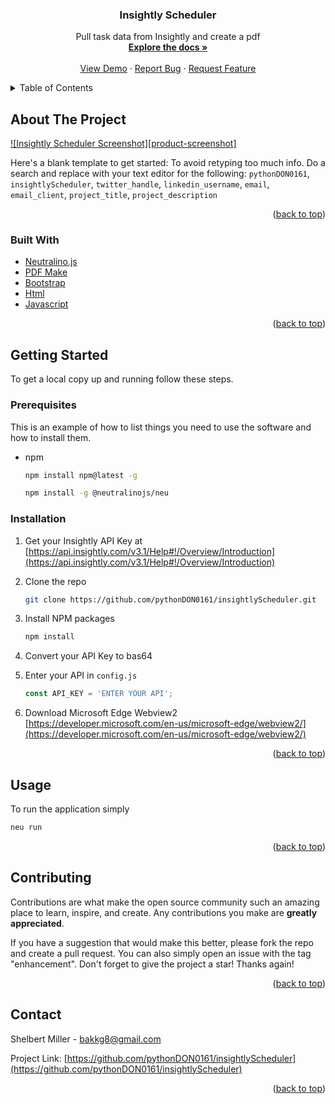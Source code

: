 
<h3 align="center">Insightly Scheduler</h3>

  <p align="center">
    Pull task data from Insightly and create a pdf
    <br />
    <a href="https://github.com/pythonDON0161/insightlyScheduler"><strong>Explore the docs »</strong></a>
    <br />
    <br />
    <a href="https://github.com/pythonDON0161/insightlyScheduler">View Demo</a>
    ·
    <a href="https://github.com/pythonDON0161/insightlyScheduler/issues">Report Bug</a>
    ·
    <a href="https://github.com/pythonDON0161/insightlyScheduler/issues">Request Feature</a>
  </p>
</div>



<!-- TABLE OF CONTENTS -->
<details>
  <summary>Table of Contents</summary>
  <ol>
    <li>
      <a href="#about-the-project">About The Project</a>
      <ul>
        <li><a href="#built-with">Built With</a></li>
      </ul>
    </li>
    <li>
      <a href="#getting-started">Getting Started</a>
      <ul>
        <li><a href="#prerequisites">Prerequisites</a></li>
        <li><a href="#installation">Installation</a></li>
      </ul>
    </li>
    <li><a href="#usage">Usage</a></li>
    <li><a href="#contributing">Contributing</a></li>
    <li><a href="#license">License</a></li>
    <li><a href="#contact">Contact</a></li>\
  </ol>
</details>



<!-- ABOUT THE PROJECT -->
## About The Project

[![Insightly Scheduler Screenshot][product-screenshot]](https://example.com)

Here's a blank template to get started: To avoid retyping too much info. Do a search and replace with your text editor for the following: `pythonDON0161`, `insightlyScheduler`, `twitter_handle`, `linkedin_username`, `email`, `email_client`, `project_title`, `project_description`

<p align="right">(<a href="#top">back to top</a>)</p>



### Built With

* [Neutralino.js](https://neutralino.js.org/)
* [PDF Make](http://pdfmake.org/)
* [Bootstrap](https://getbootstrap.com)
* [Html](https://html.com/)
* [Javascript](https://www.javascript.com/)

<p align="right">(<a href="#top">back to top</a>)</p>



<!-- GETTING STARTED -->
## Getting Started

To get a local copy up and running follow these steps.

### Prerequisites

This is an example of how to list things you need to use the software and how to install them.
* npm
  ```sh
  npm install npm@latest -g
  ```
  ```sh
  npm install -g @neutralinojs/neu
  ```

### Installation

1. Get your Insightly API Key at [https://api.insightly.com/v3.1/Help#!/Overview/Introduction](https://api.insightly.com/v3.1/Help#!/Overview/Introduction)
2. Clone the repo
   ```sh
   git clone https://github.com/pythonDON0161/insightlyScheduler.git
   ```
3. Install NPM packages
   ```sh
   npm install
   ```
4. Convert your API Key to bas64 

5. Enter your API in `config.js`
   ```js
   const API_KEY = 'ENTER YOUR API';
   ```
6. Download Microsoft Edge Webview2 [https://developer.microsoft.com/en-us/microsoft-edge/webview2/](https://developer.microsoft.com/en-us/microsoft-edge/webview2/)


<p align="right">(<a href="#top">back to top</a>)</p>



<!-- USAGE EXAMPLES -->
## Usage
To run the application simply
```sh
neu run
```

<p align="right">(<a href="#top">back to top</a>)</p>


<!-- CONTRIBUTING -->
## Contributing

Contributions are what make the open source community such an amazing place to learn, inspire, and create. Any contributions you make are **greatly appreciated**.

If you have a suggestion that would make this better, please fork the repo and create a pull request. You can also simply open an issue with the tag "enhancement".
Don't forget to give the project a star! Thanks again!


<p align="right">(<a href="#top">back to top</a>)</p>



<!-- LICENSE -->



<!-- CONTACT -->
## Contact

Shelbert Miller - bakkg8@gmail.com

Project Link: [https://github.com/pythonDON0161/insightlyScheduler](https://github.com/pythonDON0161/insightlyScheduler)

<p align="right">(<a href="#top">back to top</a>)</p>
